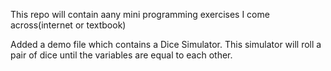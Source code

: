 This repo will contain aany  mini programming exercises I come across(internet or textbook)

Added a demo file which contains a Dice Simulator. This simulator will roll a pair of dice until the variables are equal to each other.
